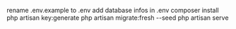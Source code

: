 rename .env.example to .env
add database infos in .env
composer install
php artisan key:generate
php artisan migrate:fresh --seed
php artisan serve
